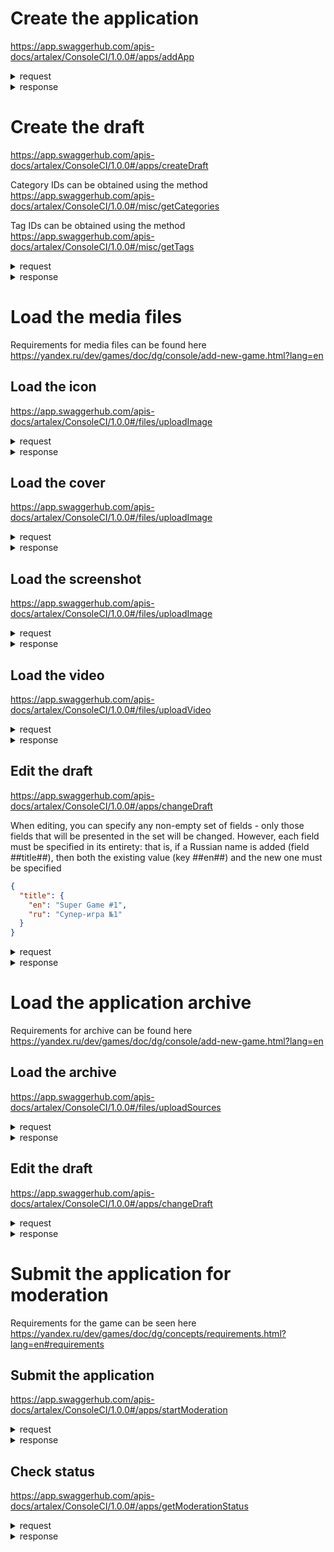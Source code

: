 # Create the application
https://app.swaggerhub.com/apis-docs/artalex/ConsoleCI/1.0.0#/apps/addApp
<details>
<summary>request</summary>
  
```
curl -X 'POST' \
  'https://virtserver.swaggerhub.com/artalex/ConsoleCI/1.0.0/apps' \
  -H 'APY-KEY: private-developer-api-key'
```
</details>
<details>
  <summary>response</summary>
  
```json
{
  "id": 1
}
```
</details>

# Create the draft
https://app.swaggerhub.com/apis-docs/artalex/ConsoleCI/1.0.0#/apps/createDraft

Category IDs can be obtained using the method https://app.swaggerhub.com/apis-docs/artalex/ConsoleCI/1.0.0#/misc/getCategories

Tag IDs can be obtained using the method https://app.swaggerhub.com/apis-docs/artalex/ConsoleCI/1.0.0#/misc/getTags
<details>
<summary>request</summary>
  
```
curl -X 'POST' \
  'https://virtserver.swaggerhub.com/artalex/ConsoleCI/1.0.0/apps/1/draft' \
  -H 'APY-KEY: private-developer-api-key' \
  -H 'Content-Type: application/json' \
  -d '{
  "age-rating": "18+",
  "apple-team-id": "7E25NJES4E",
  "categories": [
    1,
    2
  ],
  "description": {
    "en": "My First Game"
  },
  "instruction": {
    "en": "Enjoy the Game!!!"
  },
  "keywords": [
    "super",
    "cool"
  ],
  "languages": [
    "en"
  ],
  "open-economy": false,
  "optimized-for": {
    "mobile": true,
    "desktop": true
  },
  "orientation": "landscape",
  "platforms": {
    "ios": {
      "other": true
    },
    "android": {
      "other": true
    },
    "desktop": {
      "other": true
    }
  },
  "seo-description": {
    "en": "absolutely free"
  },
  "tags": [
    1,
    2,
    3
  ],
  "title": {
    "en": "Super Game #1",
  },
  "user-data-required": true,
  "version": "1.0.0.0",
}'
```
</details>
<details>
<summary>response</summary>
  
```json
{
  "age-rating": "18+",
  "apple-team-id": "7E25NJES4E",
  "categories": [
    1,
    2
  ],
  "cover": {
  },
  "description": {
    "en": "My First Game"
  },
  "icon": {
  },
  "instruction": {
    "en": "Enjoy the Game!!!"
  },
  "keywords": [
    "super",
    "cool"
  ],
  "languages": [
    "en"
  ],
  "open-economy": false,
  "optimized-for": {
    "mobile": true,
    "desktop": true
  },
  "orientation": "landscape",
  "platforms": {
    "ios": {
      "other": true
    },
    "android": {
      "other": true
    },
    "desktop": {
      "other": true
    }
  },
  "screenshots": {
    "common": [
    ],
    "mobile": [
    ],
    "desktop": [
    ]
  },
  "seo-description": {
    "en": "absolutely free",
  },
  "tags": [
    1,
    2,
    3
  ],
  "title": {
    "en": "Super Game #1"
  },
  "user-data-required": true,
  "version": "1.0.0.0",
  "videos": {
    "common": [
    ],
    "mobile": [
    ],
    "desktop": [
    ]
  }
}
```
</details>

# Load the media files
Requirements for media files can be found here https://yandex.ru/dev/games/doc/dg/console/add-new-game.html?lang=en
## Load the icon
https://app.swaggerhub.com/apis-docs/artalex/ConsoleCI/1.0.0#/files/uploadImage
<details>
<summary>request</summary>
  
```
curl -X 'POST' \
  'https://virtserver.swaggerhub.com/artalex/ConsoleCI/1.0.0/apps/1/uploadImage' \
  -H 'APY-KEY: private-developer-api-key' \
  -H 'Content-Type: application/octet-stream' \
  --data-binary @icon.png
```
</details>
<details>
<summary>response</summary>
  
```json
{
  "id": 1,
  "prefix-url": "https://prefix.url/1",
  "timestamp": 1635494567
}
```
</details>

## Load the cover
https://app.swaggerhub.com/apis-docs/artalex/ConsoleCI/1.0.0#/files/uploadImage
<details>
<summary>request</summary>
  
```
curl -X 'POST' \
  'https://virtserver.swaggerhub.com/artalex/ConsoleCI/1.0.0/apps/1/uploadImage' \
  -H 'APY-KEY: private-developer-api-key' \
  -H 'Content-Type: application/octet-stream' \
  --data-binary @cover.png
```
</details>
<details>
<summary>response</summary>
  
```json
{
  "id": 2,
  "prefix-url": "https://prefix.url/2",
  "timestamp": 1635494567
}
```
</details>

## Load the screenshot
https://app.swaggerhub.com/apis-docs/artalex/ConsoleCI/1.0.0#/files/uploadImage
<details>
<summary>request</summary>
  
```
curl -X 'POST' \
  'https://virtserver.swaggerhub.com/artalex/ConsoleCI/1.0.0/apps/1/uploadImage' \
  -H 'APY-KEY: private-developer-api-key' \
  -H 'Content-Type: application/octet-stream' \
  --data-binary @screenshot.png
```
</details>
<details>
<summary>response</summary>
  
```json
{
  "id": 3,
  "prefix-url": "https://prefix.url/3",
  "timestamp": 1635494567
}
```
</details>

## Load the video
https://app.swaggerhub.com/apis-docs/artalex/ConsoleCI/1.0.0#/files/uploadVideo
<details>
<summary>request</summary>
  
```
curl -X 'POST' \
  'https://virtserver.swaggerhub.com/artalex/ConsoleCI/1.0.0/apps/1/uploadVideo' \
  -H 'APY-KEY: private-developer-api-key' \
  -H 'Content-Type: application/octet-stream' \
  --data-binary @video.mp4
```
</details>
<details>
<summary>response</summary>
  
```json
{
  "id": 1,
  "timestamp": 1635494567,
  "status": "processing"
}
```
</details>

## Edit the draft
https://app.swaggerhub.com/apis-docs/artalex/ConsoleCI/1.0.0#/apps/changeDraft

When editing, you can specify any non-empty set of fields - only those fields that will be presented in the set will be changed.
However, each field must be specified in its entirety: that is, if a Russian name is added (field ##title##), then both the existing value (key ##en##) and the new one must be specified

```json
{
  "title": {
    "en": "Super Game #1",
    "ru": "Супер-игра №1"
  }
}
```

<details>
<summary>request</summary>
  
```
curl -X 'PATCH' \
  'https://virtserver.swaggerhub.com/artalex/ConsoleCI/1.0.0/apps/1/draft' \
  -H 'APY-KEY: private-developer-api-key' \
  -H 'Content-Type: application/json' \
  -d '{
  "cover": {
    "en": {
      "id": 1
    }
  },
  "icon": {
    "en": {
      "id": 2
    }
  },
  "screenshots": {
    "common": [
      {
        "en": {
          "id": 3
        }
      }
    ],
    "mobile": [
    ],
    "desktop": [
    ]
  },
  "videos": {
    "common": [
      {
        "en": {
          "id": 1
        }
      }
    ]
  }
}'
```
</details>
<details>
<summary>response</summary>
  
```json
{
  "age-rating": "18+",
  "apple-team-id": "7E25NJES4E",
  "categories": [
    1,
    2
  ],
  "cover": {
    "en": {
      "id": 1
    }
  },
  "description": {
    "en": "My First Game"
  },
  "icon": {
    "en": {
      "id": 2
    }
  },
  "instruction": {
    "en": "Enjoy the Game!!!"
  },
  "keywords": [
    "super",
    "cool"
  ],
  "languages": [
    "en"
  ],
  "open-economy": false,
  "optimized-for": {
    "mobile": true,
    "desktop": true
  },
  "orientation": "landscape",
  "platforms": {
    "ios": {
      "other": true
    },
    "android": {
      "other": true
    },
    "desktop": {
      "other": true
    }
  },
  "screenshots": {
    "common": [
      {
        "en": {
          "id": 3
        }
      }
    ],
    "mobile": [
    ],
    "desktop": [
    ]
  },
  "seo-description": {
    "en": "absolutely free",
  },
  "tags": [
    1,
    2,
    3
  ],
  "title": {
    "en": "Super Game #1"
  },
  "user-data-required": true,
  "version": "1.0.0.0",
  "videos": {
    "common": [
      {
        "en": {
          "id": 1
        }
      }
    ]
  }
}
```
</details>

# Load the application archive
Requirements for archive can be found here https://yandex.ru/dev/games/doc/dg/console/add-new-game.html?lang=en
## Load the archive
https://app.swaggerhub.com/apis-docs/artalex/ConsoleCI/1.0.0#/files/uploadSources
<details>
<summary>request</summary>
  
```
curl -X 'POST' \
  'https://virtserver.swaggerhub.com/artalex/ConsoleCI/1.0.0/apps/1/uploadSources' \
  -H 'APY-KEY: private-developer-api-key' \
  -H 'Content-Type: application/octet-stream' \
  --data-binary @sources.zip
```
</details>
<details>
<summary>response</summary>
  
```json
{
  "id": 1,
  "timestamp": 1635494567,
  "status": "processing"
}
```
</details>

## Edit the draft
https://app.swaggerhub.com/apis-docs/artalex/ConsoleCI/1.0.0#/apps/changeDraft
<details>
<summary>request</summary>
  
```
curl -X 'PATCH' \
  'https://virtserver.swaggerhub.com/artalex/ConsoleCI/1.0.0/apps/1/draft' \
  -H 'APY-KEY: private-developer-api-key' \
  -H 'Content-Type: application/json' \
  -d '{
  "source-file": 1
  }'
```
</details>
<details>
<summary>response</summary>
  
```json
{
  "age-rating": "18+",
  "apple-team-id": "7E25NJES4E",
  "categories": [
    1,
    2
  ],
  "cover": {
    "en": {
      "id": 1
    }
  },
  "description": {
    "en": "My First Game"
  },
  "icon": {
    "en": {
      "id": 2
    }
  },
  "instruction": {
    "en": "Enjoy the Game!!!"
  },
  "keywords": [
    "super",
    "cool"
  ],
  "languages": [
    "en"
  ],
  "open-economy": false,
  "optimized-for": {
    "mobile": true,
    "desktop": true
  },
  "orientation": "landscape",
  "platforms": {
    "ios": {
      "other": true
    },
    "android": {
      "other": true
    },
    "desktop": {
      "other": true
    }
  },
  "screenshots": {
    "common": [
      {
        "en": {
          "id": 3
        }
      }
    ],
    "mobile": [
    ],
    "desktop": [
    ]
  },
  "seo-description": {
    "en": "absolutely free",
  },
  "sources-file": 1,
  "tags": [
    1,
    2,
    3
  ],
  "title": {
    "en": "Super Game #1"
  },
  "user-data-required": true,
  "version": "1.0.0.0",
  "videos": {
    "common": [
      {
        "en": {
          "id": 1
        }
      }
    ]
  }
}
```
</details>

# Submit the application for moderation
Requirements for the game can be seen here  https://yandex.ru/dev/games/doc/dg/concepts/requirements.html?lang=en#requirements
## Submit the application
https://app.swaggerhub.com/apis-docs/artalex/ConsoleCI/1.0.0#/apps/startModeration
<details>
<summary>request</summary>
  
```
curl -X 'POST' \
  'https://virtserver.swaggerhub.com/artalex/ConsoleCI/1.0.0/apps/1/moderation/start' \
  -H 'APY-KEY: private-developer-api-key'
```
</details>
<details>
<summary>response</summary>
  
```json
{
  "status": "idle"
}
```
</details>

## Check status
https://app.swaggerhub.com/apis-docs/artalex/ConsoleCI/1.0.0#/apps/getModerationStatus
<details>
<summary>request</summary>
  
```
curl -X 'GET' \
  'https://virtserver.swaggerhub.com/artalex/ConsoleCI/1.0.0/apps/1/moderation/status' \
  -H 'APY-KEY: private-developer-api-key'
```
</details>
<details>
<summary>response</summary>
  
```json
{
  "status": "completed"
}
```
</details>
